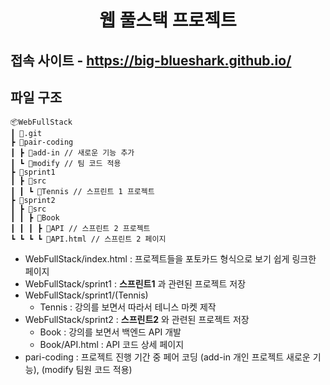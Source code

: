 <div align=center>

# 웹 풀스택 프로젝트

</div>

## 접속 사이트 - **<https://big-blueshark.github.io/>**

## 파일 구조

    📦WebFullStack
    ┃ 📂.git
    ┣ 📂pair-coding
    ┃ ┣ 📂add-in // 새로운 기능 추가
    ┃ ┗ 📂modify // 팀 코드 적용
    ┣ 📂sprint1
    ┃ ┣ 📂src
    ┃ ┃ ┗ 📂Tennis // 스프린트 1 프로젝트
    ┣ 📂sprint2
    ┃ ┣ 📂src
    ┃ ┃ ┣ 📂Book
    ┃ ┃ ┃ ┣ 📂API // 스프린트 2 프로젝트
    ┗ ┗ ┗ ┗ 📜API.html // 스프린트 2 페이지

-   WebFullStack/index.html : 프로젝트들을 포토카드 형식으로 보기 쉽게 링크한 페이지
-   WebFullStack/sprint1 : **스프린트1** 과 관련된 프로젝트 저장
-   WebFullStack/sprint1/(Tennis)
    -   Tennis : 강의를 보면서 따라서 테니스 마켓 제작
-   WebFullStack/sprint2 : **스프린트2** 와 관련된 프로젝트 저장
    -   Book : 강의를 보면서 백엔드 API 개발
    -   Book/API.html : API 코드 상세 페이지
-   pari-coding : 프로젝트 진행 기간 중 페어 코딩 (add-in 개인 프로젝트 새로운 기능), (modify 팀원 코드 적용)

